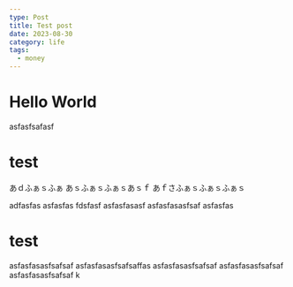```yaml
---
type: Post
title: Test post
date: 2023-08-30
category: life
tags:
  - money
---
```


# Hello World
asfasfsafasf
# test
あｄふぁｓふぁ
あｓふぁｓふぁｓあｓｆ
あｆさふぁｓふぁｓふぁｓ

adfasfas
asfasfas
fdsfasf
asfasfasasf
asfasfasasfsaf
asfasfas

# test
asfasfasasfsafsaf
asfasfasasfsafsaffas
asfasfasasfsafsaf
asfasfasasfsafsaf
asfasfasasfsafsaf
k
